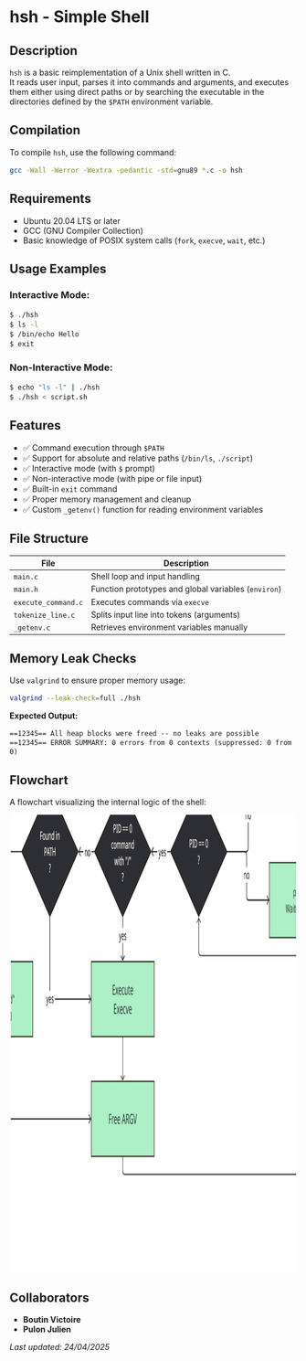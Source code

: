 # hsh - Simple Shell

## Description

`hsh` is a basic reimplementation of a Unix shell written in C.  
It reads user input, parses it into commands and arguments, and executes them either using direct paths or by searching the executable in the directories defined by the `$PATH` environment variable.

## Compilation

To compile `hsh`, use the following command:

```sh
gcc -Wall -Werror -Wextra -pedantic -std=gnu89 *.c -o hsh
```

## Requirements

- Ubuntu 20.04 LTS or later  
- GCC (GNU Compiler Collection)  
- Basic knowledge of POSIX system calls (`fork`, `execve`, `wait`, etc.)

## Usage Examples

### Interactive Mode:
```sh
$ ./hsh
$ ls -l
$ /bin/echo Hello
$ exit
```

### Non-Interactive Mode:
```sh
$ echo "ls -l" | ./hsh
$ ./hsh < script.sh
```

## Features

- ✅ Command execution through `$PATH`
- ✅ Support for absolute and relative paths (`/bin/ls`, `./script`)
- ✅ Interactive mode (with `$` prompt)
- ✅ Non-interactive mode (with pipe or file input)
- ✅ Built-in `exit` command
- ✅ Proper memory management and cleanup
- ✅ Custom `_getenv()` function for reading environment variables

## File Structure

| File               | Description                                       |
|--------------------|---------------------------------------------------|
| `main.c`           | Shell loop and input handling                     |
| `main.h`           | Function prototypes and global variables (`environ`) |
| `execute_command.c`| Executes commands via `execve`                    |
| `tokenize_line.c`  | Splits input line into tokens (arguments)         |
| `_getenv.c`        | Retrieves environment variables manually          |

## Memory Leak Checks

Use `valgrind` to ensure proper memory usage:

```sh
valgrind --leak-check=full ./hsh
```

**Expected Output:**
```
==12345== All heap blocks were freed -- no leaks are possible
==12345== ERROR SUMMARY: 0 errors from 0 contexts (suppressed: 0 from 0)
```

## Flowchart

A flowchart visualizing the internal logic of the shell:

<div align="center">
  <img src="flowchart.jpg" width="500" height="800">
</div>

## Collaborators

- **Boutin Victoire**
- **Pulon Julien**

_Last updated: 24/04/2025_
